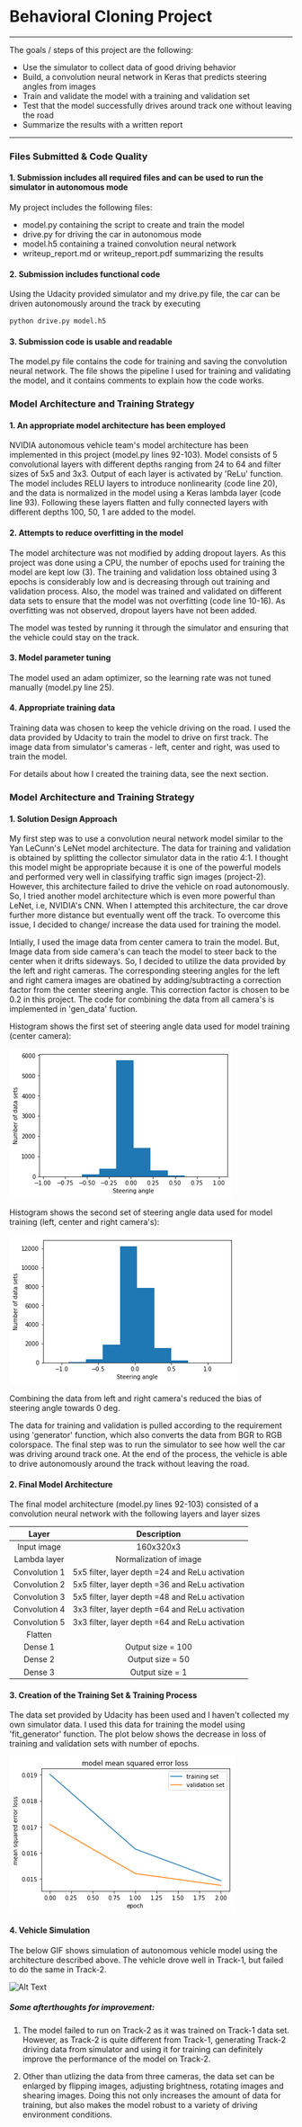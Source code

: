 # **Behavioral Cloning Project** 

---

The goals / steps of this project are the following:
* Use the simulator to collect data of good driving behavior
* Build, a convolution neural network in Keras that predicts steering angles from images
* Train and validate the model with a training and validation set
* Test that the model successfully drives around track one without leaving the road
* Summarize the results with a written report


[//]: # (Image References)

[image1]: ./histogram_new_data_set.png "Model Visualization"
[image2]: ./histogram_raw.png "Grayscaling"
[image3]: ./mean_square_error.png "Recovery Image"
[image4]: ./video.gif "Recovery Image"

---
### Files Submitted & Code Quality

#### 1. Submission includes all required files and can be used to run the simulator in autonomous mode

My project includes the following files:
* model.py containing the script to create and train the model
* drive.py for driving the car in autonomous mode
* model.h5 containing a trained convolution neural network 
* writeup_report.md or writeup_report.pdf summarizing the results

#### 2. Submission includes functional code
Using the Udacity provided simulator and my drive.py file, the car can be driven autonomously around the track by executing 
```sh
python drive.py model.h5
```

#### 3. Submission code is usable and readable

The model.py file contains the code for training and saving the convolution neural network. The file shows the pipeline I used for training and validating the model, and it contains comments to explain how the code works.

### Model Architecture and Training Strategy

#### 1. An appropriate model architecture has been employed

NVIDIA autonomous vehicle team's model architecture has been implemented in this project (model.py lines 92-103). Model consists of 5 convolutional layers with different depths ranging from 24 to 64 and filter sizes of 5x5 and 3x3. Output of each layer is activated by 'ReLu' function. The model includes RELU layers to introduce nonlinearity (code line 20), and the data is normalized in the model using a Keras lambda layer (code line 93). Following these layers flatten and fully connected layers with different depths 100, 50, 1 are added to the model. 

#### 2. Attempts to reduce overfitting in the model

The model architecture was not modified by adding dropout layers. As this project was done using a CPU, the number of epochs used for training the model are kept low (3). The training and validation loss obtained using 3 epochs is considerably low and is decreasing through out training and validation process. Also, the model was trained and validated on different data sets to ensure that the model was not overfitting (code line 10-16). As overfitting was not observed, dropout layers have not been added.

The model was tested by running it through the simulator and ensuring that the vehicle could stay on the track.

#### 3. Model parameter tuning

The model used an adam optimizer, so the learning rate was not tuned manually (model.py line 25).

#### 4. Appropriate training data

Training data was chosen to keep the vehicle driving on the road. I used the data provided by Udacity to train the model to drive on first track. The image data from simulator's cameras - left, center and right, was used to train the model. 

For details about how I created the training data, see the next section. 

### Model Architecture and Training Strategy

#### 1. Solution Design Approach

My first step was to use a convolution neural network model similar to the Yan LeCunn's LeNet model architecture. The data for training and validation is obtained by splitting the collector simulator data in the ratio 4:1. I thought this model might be appropriate because it is one of the powerful models and performed very well in classifying traffic sign images (project-2). However, this architecture failed to drive the vehicle on road autonomously. So, I tried another model architecture which is even more powerful than LeNet, i.e, NVIDIA's CNN. When I attempted this architecture, the car drove further more distance but eventually went off the track. To overcome this issue, I decided to change/ increase the data used for training the model. 

Intially, I used the image data from center camera to train the model. But, Image data from side camera's can teach the model to steer back to the center when it drifts sideways. So, I decided to utilize the data provided by the left and right cameras. The corresponding steering angles for the left and right camera images are obatined by adding/subtracting a correction factor from the center steering angle. This correction factor is chosen to be 0.2 in this project. The code for combining the data from all camera's is implemented in 'gen_data' fuction. 

Histogram shows the first set of steering angle data used for model training (center camera):

![Alt Text](./histogram_raw.png)

Histogram shows the second set of steering angle data used for model training (left, center and right camera's):

![Alt Text](./histogram_new_data_set.png)

Combining the data from left and right camera's reduced the bias of steering angle towards 0 deg.

The data for training and validation is pulled according to the requirement using 'generator' function, which also converts the data from BGR to RGB colorspace. The final step was to run the simulator to see how well the car was driving around track one. At the end of the process, the vehicle is able to drive autonomously around the track without leaving the road.

#### 2. Final Model Architecture

The final model architecture (model.py lines 92-103) consisted of a convolution neural network with the following layers and layer sizes 

| Layer         		|     Description	        					| 
|:---------------------:|:---------------------------------------------:| 
| Input image       | 160x320x3   |
| Lambda layer    |  Normalization of image   |
|Convolution 1   |  5x5 filter, layer depth =24 and ReLu activation   |
|Convolution 2   |  5x5 filter, layer depth =36 and ReLu activation   |
|Convolution 3   |  5x5 filter, layer depth =48 and ReLu activation   |
|Convolution 4   |  3x3 filter, layer depth =64 and ReLu activation   |
|Convolution 5   |  3x3 filter, layer depth =64 and ReLu activation   |
|Flatten |    |
|Dense 1 | Output size = 100 |
|Dense 2 | Output size = 50 |
|Dense 3 | Output size = 1 |

#### 3. Creation of the Training Set & Training Process

The data set provided by Udacity has been used and I haven't collected my own simulator data. I used this data for training the model using 'fit_generator' function. The plot below shows the decrease in loss of training and validation sets with number of epochs.

![Alt Text](./mean_square_error.png)

#### 4. Vehicle Simulation

The below GIF shows simulation of autonomous vehicle model using the architecture described above. The vehicle drove well in Track-1, but failed to do the same in Track-2.

![Alt Text](./Track-1_simulation.gif)

##### Some afterthoughts for improvement:

1. The model failed to run on Track-2 as it was trained on Track-1 data set. However, as Track-2 is quite different from Track-1, generating Track-2 driving data from simulator and using it for training can definitely improve the performance of the model on Track-2.

2. Other than utlizing the data from three cameras, the data set can be enlarged by flipping images, adjusting brightness, rotating images and shearing images. Doing this not only increases the amount of data for training, but also makes the model robust to a variety of driving environment conditions.
